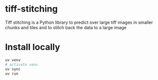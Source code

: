 # tiff-stitching
Tiff stitching is a Python library to predict over large tiff images in smaller chunks and tiles and to stitch back the data to a large image

# Install locally

```bash
uv venv
# activate venv
uv sync
uv run
```
